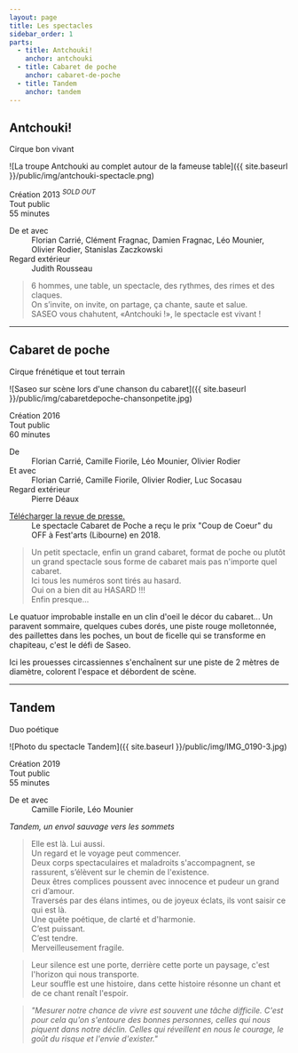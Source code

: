 ```yaml
---
layout: page
title: Les spectacles
sidebar_order: 1
parts:
  - title: Antchouki!
    anchor: antchouki
  - title: Cabaret de poche
    anchor: cabaret-de-poche
  - title: Tandem
    anchor: tandem
---
```


## Antchouki!
<span class="subtitle">Cirque bon vivant</span>

![La troupe Antchouki au complet autour de la fameuse table]({{ site.baseurl }}/public/img/antchouki-spectacle.png)

<div class="message">
  <div class="mb-1">
    <i class="mx-1 fa fa-fw fa-lg fa-calendar-o" aria-hidden="true"></i><span class="ml-1">Création 2013 <sup><em>SOLD OUT</em></sup></span>
  </div>
  <div class="mb-1">
    <i class="mx-1 fa fa-fw fa-lg fa-info-circle" aria-hidden="true"></i><span class="ml-1">Tout public</span>
  </div>
  <div class="mb-1">
    <i class="mx-1 fa fa-fw fa-lg fa-clock-o" aria-hidden="true"></i><span class="ml-1">55 minutes</span>
  </div>
  <dl class="ml-2 mb-0">
    <dt>De et avec</dt>
    <dd>Florian Carrié, Clément Fragnac, Damien Fragnac, Léo Mounier, Olivier Rodier, Stanislas Zaczkowski</dd>
    <dt>Regard extérieur</dt>
    <dd class="mb-0">Judith Rousseau</dd>
  </dl>
</div>

> 6 hommes, une table, un spectacle, des rythmes, des rimes et des claques.  
> On s’invite, on invite, on partage, ça chante, saute et salue.  
> SASEO vous chahutent, «Antchouki !», le spectacle est vivant !

---

## Cabaret de poche
<span class="subtitle">Cirque frénétique et tout terrain</span>

![Saseo sur scène lors d'une chanson du cabaret]({{ site.baseurl }}/public/img/cabaretdepoche-chansonpetite.jpg)

<div class="message">
  <div class="mb-1">
    <i class="mx-1 fa fa-fw fa-lg fa-calendar-o" aria-hidden="true"></i><span class="ml-1">Création 2016</span>
  </div>
  <div class="mb-1">
    <i class="mx-1 fa fa-fw fa-lg fa-info-circle" aria-hidden="true"></i><span class="ml-1">Tout public</span>
  </div>
  <div class="mb-1">
    <i class="mx-1 fa fa-fw fa-lg fa-clock-o" aria-hidden="true"></i><span class="ml-1">60 minutes</span>
  </div>
  <dl class="ml-2 mb-1">
    <dt>De </dt>
    <dd>Florian Carrié, Camille Fiorile, Léo Mounier, Olivier Rodier</dd>
    <dt>Et avec </dt>
    <dd>Florian Carrié, Camille Fiorile, Olivier Rodier, Luc Socasau </dd>
    <dt>Regard extérieur</dt>
    <dd class="mb-0">Pierre Déaux</dd>
  </dl>
  <div class="mt-2 ml-2 mb-0">
    <a title="Revue de presse Saseo pour Cabaret de Poche" href="/public/pdf/revue-presse-saseo-cabaret-de-poche.pdf" target="_blank">Télécharger la revue de presse.</a>
    
   <dd>Le spectacle Cabaret de Poche a reçu le prix "Coup de Coeur" du OFF à Fest'arts (Libourne) en 2018.</dd>
  </div>
    
</div>

> ​Un petit spectacle, enfin un grand cabaret, format de poche ou plutôt un grand spectacle sous forme de cabaret mais pas n'importe quel cabaret.  
> Ici tous les numéros sont tirés au hasard.  
> Oui on a bien dit au HASARD !!!  
> Enfin presque...

Le quatuor improbable installe en un clin d'oeil le décor du cabaret... Un paravent sommaire, quelques cubes dorés, une piste rouge molletonnée, des paillettes dans les poches, un bout de ficelle qui se transforme en chapiteau, c'est le défi de Saseo.

Ici les prouesses circassiennes s'enchaînent sur une piste de 2 mètres de diamètre, colorent l'espace et débordent de scène. 

---

## Tandem
<span class="subtitle">Duo poétique</span>

![Photo du spectacle Tandem]({{ site.baseurl }}/public/img/IMG_0190-3.jpg)

<div class="message">
  <div class="mb-1">
    <i class="mx-1 fa fa-fw fa-lg fa-calendar-o" aria-hidden="true"></i><span class="ml-1">Création 2019</span>
  </div>
  <div class="mb-1">
    <i class="mx-1 fa fa-fw fa-lg fa-info-circle" aria-hidden="true"></i><span class="ml-1">Tout public</span>
  </div>
  <div class="mb-1">
    <i class="mx-1 fa fa-fw fa-lg fa-clock-o" aria-hidden="true"></i><span class="ml-1">55 minutes</span>
  </div>
  <dl class="ml-2 mb-1">
    <dt>De et avec</dt>
    <dd class="mb-0">Camille Fiorile, Léo Mounier</dd>
  </dl>
  <div class="mt-2 ml-2 mb-0">
    <em>Tandem, un envol sauvage vers les sommets</em>
  </div>
</div>

> Elle est là. Lui aussi.  
> Un regard et le voyage peut commencer.  
> Deux corps spectaculaires et maladroits s'accompagnent, se rassurent, s’élèvent sur le chemin de l'existence.  
> Deux êtres complices poussent avec innocence et pudeur un grand cri d’amour.  
> Traversés par des élans intimes, ou de joyeux éclats, ils vont saisir ce qui est là.  
> Une quête poétique, de clarté et d'harmonie.  
> C’est puissant.  
> C’est tendre.  
> Merveilleusement fragile.  

> Leur silence est une porte, derrière cette porte un paysage, c'est l'horizon qui nous transporte.  
> Leur souffle est une histoire, dans cette histoire résonne un chant et de ce chant renaît l'espoir.  


> <em>"Mesurer notre chance de vivre est souvent une tâche difficile. 
C'est pour cela qu'on s'entoure des bonnes personnes, celles qui nous piquent dans notre déclin.
Celles qui réveillent en nous le courage, le goût du risque et l'envie d'exister."</em>
